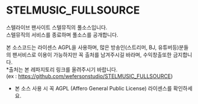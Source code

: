 # STELMUSIC_FULLSOURCE
스텔라이브 팬사이트 스텔뮤직의 풀소스입니다.<br>
스텔뮤직의 서비스를 종료하며 풀소스를 공개합니다.<br>


본 소스코드는 라이센스 AGPL을 사용하며, 많은 방송인(스트리머, BJ, 유튜버등)분들의 팬서비스로 이용이 가능하지만 꼭 출처를 남겨주시길 바라며, 수익창출또한 금지합니다.<br>
*출처는 본 레파지토리 링크를 올려주시기 바랍니다.<br>
(ex : https://github.com/wefersonstudio/STELMUSIC_FULLSOURCE)<br>


* 본 소스 사용 시 꼭 AGPL (Affero General Public License) 라이센스를 확인하세요.
